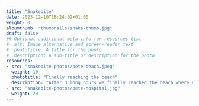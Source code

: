 ```yaml
---
title: "Snakebite"
date: 2023-12-10T18:24:02+01:00
weight: 0
albumthumb: "thumbnails/snake-thumb.jpg"
draft: false
## Optional additional meta info for resources list
#  alt: Image alternative and screen-reader text
#  phototitle: A title for the photo
#  description: A sub-title or description for the photo
resources:
- src: "snakebite-photos/pete-beach.jpeg"
  weight: 10
  phototitle: "Finally reaching the beach"
  description: "After 3 long hours we finally reached the beach where Pete could be taken to hospital by the Coast Guards"
- src: "snakebite-photos/pete-hospital.jpg"
  weight: 20
---
```

